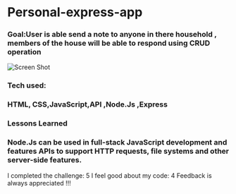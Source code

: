 # Personal-express-app 
### Goal:User is able send a note to anyone in there household , members of the house will be able to respond using CRUD operation
![Screen Shot ](https://user-images.githubusercontent.com/89624071/138575502-6ad54213-89d0-436f-b653-1b8e9be7d0be.png)

### Tech used: <h3>HTML, CSS,JavaScript,API ,Node.Js ,Express </h3>
  
  
### Lessons Learned
<h3> Node.Js can be used in full-stack JavaScript development and features APIs to support HTTP requests, file systems and other server-side features.</h3>


I completed the challenge: 5
I feel good about my code: 4
Feedback is always appreciated !!!

